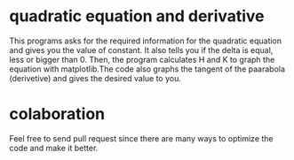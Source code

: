 # quadratic equation and derivative
 
 This programs asks for the required information for the quadratic equation and gives you the value of constant. It also tells you if the delta is equal, less or bigger than 0. Then, the program calculates H and K to graph the equation with matplotlib.The code also graphs the tangent of the paarabola (derivetive) and gives the desired value to you.
 
 # colaboration
 
 Feel free to send pull request since there are many ways to optimize the code and make it better.
